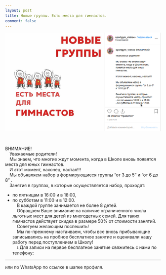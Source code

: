 ```yaml
---
layout: post
title: Новые группы. Есть места для гимнастов.
comment: false
---
```

![Текст поста]( /sample/i/mesto.png)

⠀

ВНИМАНИЕ!  
⠀
Уважаемые родители!  
⠀
Мы знаем, что многие ждут момента, когда в Школе вновь появятся места для юных гимнастов.  
⠀
И этот момент, наконец, настал!!!   
⠀
Мы объявляем набор в формирующиеся группы “от 3 до 5” и “от 6 до 8” .  
⠀
Занятия в группах, в которые осуществляется набор, проходят:  
- по пятницам в 16:00 и в 18:00,  
- по субботам в 11:00 и в 12:00.  
⠀
В каждой группе занимается не более 8 детей.  
⠀
Обращаем Ваше внимание на наличие ограниченного числа льготных мест для детей из многодетных семей. Для таких гимнастов действует скидка в размере 50% от стоимости занятий.  
⠀
Советуем желающим поспешить!  
⠀
Мы по-прежнему настаиваем, чтобы все вновь прибывающие записывались на пробное бесплатное занятие и оценивали нашу работу перед поступлением в Школу!  
⠀
📞 Для записи на первое бесплатное занятие свяжитесь с нами по телефону:  
_____________
или по WhatsApp по ссылке в шапке профиля.
